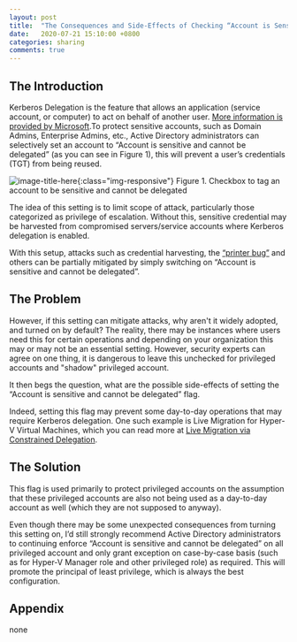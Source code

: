 ```yaml
---
layout: post
title:  "The Consequences and Side-Effects of Checking “Account is Sensitive and Cannot be Delegated” "
date:   2020-07-21 15:10:00 +0800
categories: sharing
comments: true
---
```

## The Introduction
Kerberos Delegation is the feature that allows an application (service account, or computer) to act on behalf of another user. [More information is provided by Microsoft][sensitive-cannotdelegate-Link].To protect sensitive accounts, such as Domain Admins, Enterprise Admins, etc., Active Directory administrators can selectively set an account to “Account is sensitive and cannot be delegated” (as you can see in Figure 1),  this will prevent a user’s credentials (TGT) from being reused. 

![image-title-here](https://kennethteo.blob.core.windows.net/blogimages/account_is_sen_cant_be_delegated.png){:class="img-responsive"}
Figure 1. Checkbox to tag an account to be sensitive and cannot be delegated


The idea of this setting is to limit scope of attack, particularly those categorized as privilege of escalation. Without this, sensitive credential may be harvested from compromised servers/service accounts where Kerberos delegation is enabled.

With this setup, attacks such as credential harvesting, the [“printer bug”](https://adsecurity.org/?p=4056) and others can be partially mitigated by simply switching on “Account is sensitive and cannot be delegated”.

## The Problem
However, if this setting can mitigate attacks, why aren't it widely adopted, and turned on by default?
The reality, there may be instances where users need this for certain operations and depending on your organization this may or may not be an essential setting. However, security experts can agree on one thing, it is dangerous to leave this unchecked for privileged accounts and "shadow" privileged account.

It then begs the question, what are the possible side-effects of setting the “Account is sensitive and cannot be delegated” flag.

Indeed, setting this flag may prevent some day-to-day operations that may require Kerberos delegation. One such example is Live Migration for Hyper-V Virtual Machines, which you can read more at [Live Migration via Constrained Delegation](https://docs.microsoft.com/en-us/virtualization/community/team-blog/2017/20170201-live-migration-via-constrained-delegation-with-kerberos-in-windows-server-2016).

<!--more-->

## The Solution
This flag is used primarily to protect privileged accounts on the assumption that these privileged accounts are also not being used as a day-to-day account as well (which they are not supposed to anyway).

Even though there may be some unexpected consequences from turning this setting on, I’d still strongly recommend Active Directory administrators to continuing enforce “Account is sensitive and cannot be delegated” on all privileged account and only grant exception on case-by-case basis (such as for Hyper-V Manager role and other privileged role) as required. This will promote the principal of least privilege, which is always the best configuration. 

## Appendix
none


[sensitive-cannotdelegate-Link]: https://docs.microsoft.com/en-us/archive/blogs/poshchap/security-focus-analysing-account-is-sensitive-and-cannot-be-delegated-for-privileged-accounts "account is sensitive and cannot be delegated"
[screenshot-accountProp]: https://kennethteo.blob.core.windows.net/blogimages/account_is_sen_cant_be_delegated.png
